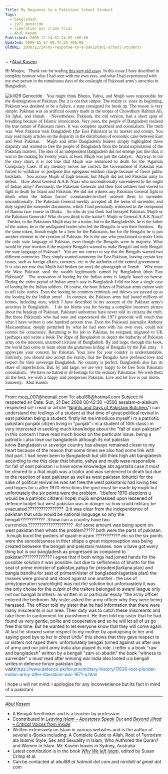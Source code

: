 ```yaml
---
Title: My Response to a Pakistani School Student
Tags:
  - bangladesh
  - 1971 genocide
  - liberation war crime trial
  - Abul Kasem
Published: 2008-12-24 02:14:09 +06:00
Updated: 2009-05-17 09:41:25 +06:00
OldURL: 2008/12/24/my-response-to-a-pakistani-school-student/
---
```


~ *[Abul Kasem](https://gold.mukto-mona.com/Articles/kasem/index.html) 

<font face="Verdana">Hi Moujee;
 
Thank you for reading <a href="https://avijit.humanists.net/26th_march/nights_and_days.htm">this very old essay</a>. In this essay I have described in complete honesty what I had seen with my own eyes, and what I had experienced with my own person in the tumultuous days of the onslaught of Pakistani army's atrocities in Bangladesh. </font>

<p align="justify"><img src="https://genocidebangladesh.org/wp-content/uploads/2007/12/kill29.jpg" alt="kill29 Genocide" title="kill29 Genocide" /><font face="Verdana">
 
You might think Bhutto, Yahya, and Mujib were responsible for the disintegration of Pakistan. But it is not that simple. The reality is: since its beginning, Pakistan was destined to be a failure, a state consigned for break up. The reason is very simple: Pakistan was an artificial country made in the utopia of Chowdhury Rahmat Ali, Sir Iqbal, and Jinnah.
 
Nevertheless, Pakistan, the old version, had a short span of breathing because of Islamic intoxication. Very soon, the people of Bangladesh realised the true nature of Pakistani rulers. It was complete apartheid and colonialism. The truth was: West Pakistan took Bangladesh (the East Pakistan) as its market and colony. You may read many articles on the disparity in the distribution of economic cake between East and West Pakistan.
 
Mujib and other Bangladeshi leaders simply highlighted those disparity and wanted to free the people of Bangladesh from the brutal exploitation of the Pakistani masters. The idea of an independent Bangladesh did not emerge just like that, it was in the making for twenty years, at least. Mujib was just the catalyst.
 
Anyway, to cut the story short, it is not true that Mujib was sentenced to death for the 'Agartala Conspiracy Case'. If my memory serves me correct, the Government of Pakistan was forced to withdraw or postpone this egregious sedition charge because of fierce public backlash.
 
You accuse Mujib of high treason, but Mujib did not led Pakistan army to defeat.
 
How about General A.A.K Niazi who unconditionally surrendered to the might of Indian army? Previously, the Pakistani Generals and their foot soldiers had vowed to fight to death for Islam and Pakistan. We did not witness any Pakistani General fight to death when the Indian forces' commander-in-chief ordered them to surrender unconditionally. The Pakistani General meekly accepted all the terms of surrender, and duly signed the surrender documents, which I had personally witnessed in the compound of Ramna race course in Dhaka.
 
So who do you think had betrayed Pakistan, Mujib or the Pakistani Generals? Who do you think is the traitor?: Mujib or General A.A.K Niazi?
 
Further, to the Pakistanis Mujib may be a traitor, but to the Bangladeshis, he is the father of the nation, he is the undisputed leader who led the Bengalis to win their freedom.
 
By the same token, Jinnah might be a hero for the Pakistanis, but for the Bengalis he is just another element in the creation of Pakistan. He is the one who proclaimed to make Urdu the only state language of Pakistan, even though the Bengalis were in majority. What would be your reaction if the majority Bengalis wanted to make Bengali and only Bengali the state language of Pakistan?
 
You are not correct to say that the Bengalis wanted two different currencies. They simply wanted autonomy for East Pakistan, leaving certain key issues, such as foreign affairs, currency...etc to the authority of the central government.
 
It is also not true that Mujib had broken (or tore) the photograph of Jinnah.
 
Why must the West Pakistan steal the wealth legitimately earned by Bangladesh (then East Pakistan)?
 
The accusation of looting by the Indian army is largely based on heresy. During the entire period of Indian army's stay in Bangladesh I did not hear a single case of looting by the Indian soldiers. Of course, the boot lickers of Pakistan army cannot wait to tell false stories. Even the looting by common criminals and thieves are passed up as the looting by the Indian army!
 
In contrast, the Pakistan army had looted millions of homes, including ours, which I have described in my account of the Pakistan army's atrocities in Bangladesh.
 
I do not blame you for having a complete incorrect picture about the breakup of Pakistan. Pakistani authorities have never told its citizens the truth. But those Pakistanis who had seen and experienced the 1971 genocide will vouch that what I have written is one hundred percent true. Even the Pakistani journalist Anthony Mascarenhaus, deeply perturbed by what he had seen with his own eyes, could not control his conscience. Returning to his job in Pakistan, he resigned, migrated to UK (perhaps) and wrote a book <em>The Rape of Bangladesh</em> to depict the barbarity of Pakistan army on the innocent, unarmed civilians of Bangladesh. By and large, through this book, the world had come to learn about the gratuitous killing of Bengalis by the Pak army.
 
I appreciate your concern for Pakistan. Your love for your country is understandable. Similarly, you should also accept the reality, that the Bengalis have profound love and respect for their sovereign Bangladesh. No country is perfect. Bangladesh also has its share of imperfection. But, by and large, we are very happy to be free from Pakistani colonialism.
 
We have no hatred or ill-feelings for the ordinary Pakistanis. We wish them all the best, we wish a happy and prosperous Pakistan. Live and let live is our motto.
 
Sincerely,
 
Abul Kasem</font>

<hr id="EC_stopSpelling" />From: mouj_007@hotmail.com
To: abul88@hotmail.com
Subject: hi respected sir
Date: Sun, 21 Dec 2008 00:42:30 +0500 <style>     #yiv1994784997 .ExternalClass .EC_hmmessage P {padding:0px;} #yiv1994784997 .ExternalClass body.EC_hmmessage {font-size:10pt;font-family:Verdana;}</style>assalam-o-alaikum
respected sir!
i read ur article "<a href="https://humanists.net/avijit/26th_march/nights_and_days.htm">Nights and Days of Pakistani Butchers</a>"i can understand the feelings of a student at that time of great political revival in east pakistan being a student.
firstly let me introduce myself i m a patriotic pakistani punjabi citizen living in "punjab" i m a student of 10th class.i m very interested in seeking much knowledge about the "fall of east pakistan" in this concern i have read much books on the particular issue. being a patriotic i also love our bangladesh although its not pakistan know Bangladesh ur soverign country has always remained closer to my heart because of the reason that some times we also had some link with that part. I had never been to Bangladesh but still think high abt bangladesh.
according to me this clear that bhutto, yahya and mujib were responsible for fall of east pakistan i u have some knowledge abt agartalla case it must be cleared to u that mujib was a traitor and was sentenced to death but due to the reaction of east pakistan as well as west pakistan (bhutto) for the sake of political revival he was set free.the west pakistanis had loving ties and hopes for u after 1970 elecctions the govt must be made by mujib but unfortnately the six points were the problem.
 1:before 1970 elections u would be a patriotic citizen(i hope) mujib emphasised upon lessened of defence budjet but west pakistan was in danger so how could military be evacuated.????????????????
 2:it was clear from the independence of pakistan that urdu would be national language so why the bengali???????????
 3:how can a country have two currencies.????????????????????
 4:if some amount was being spent on west pakistan then whats the problem????? both were the parts of pakistan.
 5:mujib burnt the posters of quaid-e-azam ???????????
etc
so the six points were the sencelessness in thier shape a great mispreseption was being created betweem the bengali and pakistani masses.
now u have got every thing but is our bangladesh as progressed as compared to pakistan?????????????
i agree that if both wings had joined hands for the possible solution it was possible.
but due to selfishness of bhutto for the seat of prime minister of pakistan,yahya for president(larkana plan) and bangla bandhu for seat of primeminister of bangladesh(agartala plan) the masses were ground and stood against one another .
the use of army(operation searchlight) was not the solution but unfortunately it was the only choise for the culprit of the traitors belonged to awami league only not our bangali brothers.
as written in ur particular essay
"the army officer entered the bedroom. My sister asked the army officer why they were being harassed. The officer told my sister that he had information that there were many miscreants in our area. Their duty was to catch these miscreants and take them to cantonment for punishment. He then told my sister that he had found us very gentle, polite and cooperative and so he will let all of us go free this time. But he wanted to let everyone know that they will come again. At last he showed some respect to my mother by apologising to her and saying good bye to her in <em>chost</em> Urdu"
this shows that they gave respect to ur sisters not raped them.
unfortunately bengali turned against us after use of army and our joint army india also played its role.
i reffer u a book "raw and bangladesh" written by a bengali "zain-ul-abadin"
the book "witness to surrender" u must read
after winning war india also looted u a bengali writes in defence forum pakistan (pls visit)<a rel="nofollow"><font color="#0068cf">https://www.defence.pk/forums/military-history/17630-loot-plunder-indian-army-after-liberation-war-1971-a.html</font></a>
 
<p class="EC_EC_postfont">i hope u will not mind. i apologise for any inconvenience but its fact in mind of a pakistani.</p>

----
*[Abul Kasem](https://gold.mukto-mona.com/Articles/kasem/index.html)*
- A Bengali freethinker and is a teacher by profession
- Ccontributed in [*Leaving Islam – Apostates Speak Out*](https://www.amazon.com/Leaving-Islam-Apostates-Speak-Out/dp/1591020689) and [*Beyond Jihad – Critical Voices from Inside*](https://www.amazon.com/gp/product/1933146192)
- Written extensively on Islam in various websites and is the author of several e-Books including: A Complete Guide to Allah, Root of Terrorism ala Islamic Style, Sex and Sexuality in Islam, Who Authored the Quran? and Women in Islam. Mr. Kasem leaves in Sydney, Australia
- Latest contribution is in the book [*Why We left Islam*](https://www.amazon.com/Why-We-Left-Islam-Muslims/dp/0979267102), edited by Susan Crimp et al.
- Can be contacted at *abul88 at hotmail dot com* and *nirribilli at gmail dot com* 
